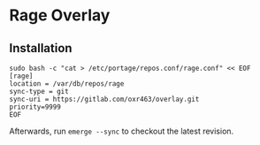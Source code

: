 # Rage <OxR463> Overlay

## Installation

    sudo bash -c "cat > /etc/portage/repos.conf/rage.conf" << EOF
    [rage]
    location = /var/db/repos/rage
    sync-type = git
    sync-uri = https://gitlab.com/oxr463/overlay.git
    priority=9999
    EOF

Afterwards, run `emerge --sync` to checkout the latest revision.
